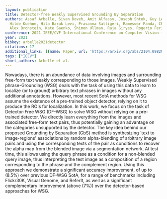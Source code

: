 ```yaml
---
layout: publication
title: Detector-free Weakly Supervised Grounding By Separation
authors: Assaf Arbelle, Sivan Doveh, Amit Alfassy, Joseph Shtok, Guy Lev, Eli Schwartz,
  Hilde Kuehne, Hila Barak Levi, Prasanna Sattigeri, Rameswar Panda, Chun-Fu Chen,
  Alex Bronstein, Kate Saenko, Shimon Ullman, Raja Giryes, Rogerio Feris, Leonid Karlinsky
conference: 2021 IEEE/CVF International Conference on Computer Vision (ICCV)
year: 2021
bibkey: arbelle2021detector
citations: 17
additional_links: [{name: Paper, url: 'https://arxiv.org/abs/2104.09829'}]
tags: ["ICCV"]
short_authors: Arbelle et al.
---
```

Nowadays, there is an abundance of data involving images and surrounding
free-form text weakly corresponding to those images. Weakly Supervised
phrase-Grounding (WSG) deals with the task of using this data to learn to
localize (or to ground) arbitrary text phrases in images without any additional
annotations. However, most recent SotA methods for WSG assume the existence of
a pre-trained object detector, relying on it to produce the ROIs for
localization. In this work, we focus on the task of Detector-Free WSG (DF-WSG)
to solve WSG without relying on a pre-trained detector. We directly learn
everything from the images and associated free-form text pairs, thus
potentially gaining an advantage on the categories unsupported by the detector.
The key idea behind our proposed Grounding by Separation (GbS) method is
synthesizing `text to image-regions' associations by random alpha-blending of
arbitrary image pairs and using the corresponding texts of the pair as
conditions to recover the alpha map from the blended image via a segmentation
network. At test time, this allows using the query phrase as a condition for a
non-blended query image, thus interpreting the test image as a composition of a
region corresponding to the phrase and the complement region. Using this
approach we demonstrate a significant accuracy improvement, of up to \(8.5%\)
over previous DF-WSG SotA, for a range of benchmarks including Flickr30K,
Visual Genome, and ReferIt, as well as a significant complementary improvement
(above \(7%\)) over the detector-based approaches for WSG.